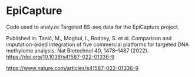 # EpiCapture

Code used to analyze Targeted BS-seq data for the EpiCapture project.

Published in: Tanić, M., Moghul, I., Rodney, S. et al. Comparison and imputation-aided integration of five commercial platforms for targeted DNA methylome analysis. Nat Biotechnol 40, 1478–1487 (2022). https://doi.org/10.1038/s41587-022-01336-9

https://www.nature.com/articles/s41587-022-01336-9

